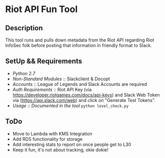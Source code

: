 # Riot API Fun Tool

## Description

This tool runs and pulls down metadata from the Riot API regarding Riot InfoSec folk before posting that information in friendly format to Slack.

## SetUp && Requirements

- *Python 2.7*
- *Non-Standard Modules* :: Slackclient & Docopt
- *Accounts* :: League of Legends and Slack Accounts are required
- *Auth Requirements* :: Riot API Key (via https://developer.riotgames.com/docs/api-keys) and Slack Web Token via (https://api.slack.com/web) and click on "Generate Test Tokens".
- *Usage :: Documented in the tool* ```python level_check.py```

## ToDo

- Move to Lambda with KMS Integration
- Add RDS functionality for storage
- Add interesting stats to report on once people get to L30
- Keep it fun, it's not about tracking, okie dokie!

